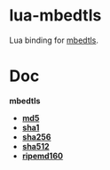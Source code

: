 lua-mbedtls
===
Lua binding for [mbedtls](https://github.com/ARMmbed/mbedtls).


Doc
===
**mbedtls**

* [**md5**](doc/md5.md)
* [**sha1**](doc/sha1.md)
* [**sha256**](doc/sha256.md)
* [**sha512**](doc/sha512.md)
* [**ripemd160**](doc/ripemd160.md)


